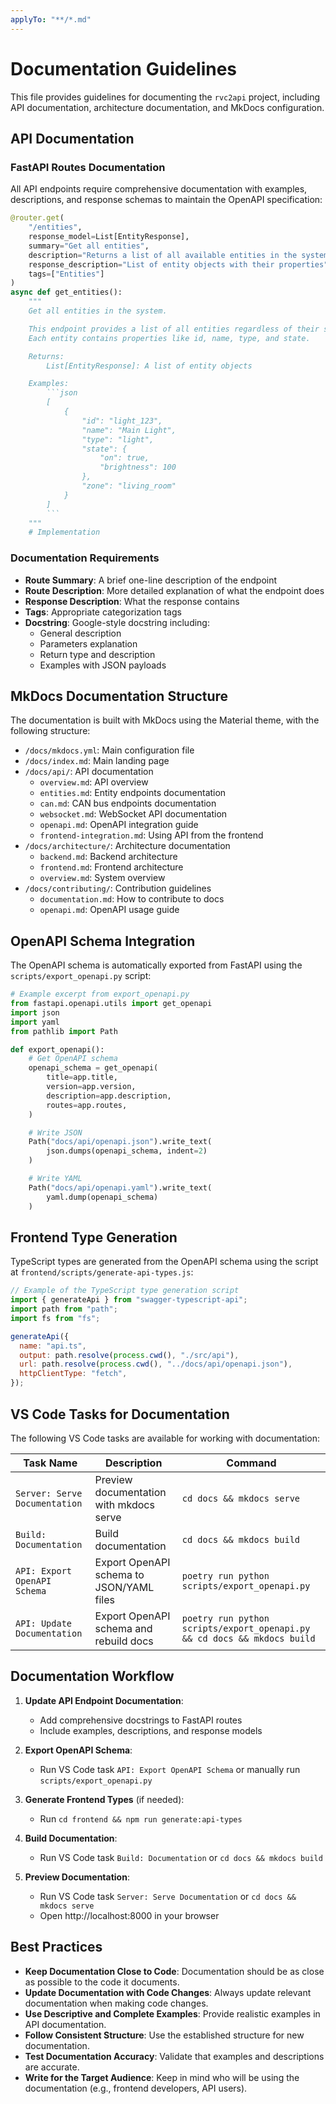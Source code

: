 ```yaml
---
applyTo: "**/*.md"
---
```


# Documentation Guidelines

This file provides guidelines for documenting the `rvc2api` project, including API documentation, architecture documentation, and MkDocs configuration.

## API Documentation

### FastAPI Routes Documentation

All API endpoints require comprehensive documentation with examples, descriptions, and response schemas to maintain the OpenAPI specification:

````python
@router.get(
    "/entities",
    response_model=List[EntityResponse],
    summary="Get all entities",
    description="Returns a list of all available entities in the system.",
    response_description="List of entity objects with their properties",
    tags=["Entities"]
)
async def get_entities():
    """
    Get all entities in the system.

    This endpoint provides a list of all entities regardless of their state.
    Each entity contains properties like id, name, type, and state.

    Returns:
        List[EntityResponse]: A list of entity objects

    Examples:
        ```json
        [
            {
                "id": "light_123",
                "name": "Main Light",
                "type": "light",
                "state": {
                    "on": true,
                    "brightness": 100
                },
                "zone": "living_room"
            }
        ]
        ```
    """
    # Implementation
````

### Documentation Requirements

- **Route Summary**: A brief one-line description of the endpoint
- **Route Description**: More detailed explanation of what the endpoint does
- **Response Description**: What the response contains
- **Tags**: Appropriate categorization tags
- **Docstring**: Google-style docstring including:
  - General description
  - Parameters explanation
  - Return type and description
  - Examples with JSON payloads

## MkDocs Documentation Structure

The documentation is built with MkDocs using the Material theme, with the following structure:

- `/docs/mkdocs.yml`: Main configuration file
- `/docs/index.md`: Main landing page
- `/docs/api/`: API documentation
  - `overview.md`: API overview
  - `entities.md`: Entity endpoints documentation
  - `can.md`: CAN bus endpoints documentation
  - `websocket.md`: WebSocket API documentation
  - `openapi.md`: OpenAPI integration guide
  - `frontend-integration.md`: Using API from the frontend
- `/docs/architecture/`: Architecture documentation
  - `backend.md`: Backend architecture
  - `frontend.md`: Frontend architecture
  - `overview.md`: System overview
- `/docs/contributing/`: Contribution guidelines
  - `documentation.md`: How to contribute to docs
  - `openapi.md`: OpenAPI usage guide

## OpenAPI Schema Integration

The OpenAPI schema is automatically exported from FastAPI using the `scripts/export_openapi.py` script:

```python
# Example excerpt from export_openapi.py
from fastapi.openapi.utils import get_openapi
import json
import yaml
from pathlib import Path

def export_openapi():
    # Get OpenAPI schema
    openapi_schema = get_openapi(
        title=app.title,
        version=app.version,
        description=app.description,
        routes=app.routes,
    )

    # Write JSON
    Path("docs/api/openapi.json").write_text(
        json.dumps(openapi_schema, indent=2)
    )

    # Write YAML
    Path("docs/api/openapi.yaml").write_text(
        yaml.dump(openapi_schema)
    )
```

## Frontend Type Generation

TypeScript types are generated from the OpenAPI schema using the script at `frontend/scripts/generate-api-types.js`:

```javascript
// Example of the TypeScript type generation script
import { generateApi } from "swagger-typescript-api";
import path from "path";
import fs from "fs";

generateApi({
  name: "api.ts",
  output: path.resolve(process.cwd(), "./src/api"),
  url: path.resolve(process.cwd(), "../docs/api/openapi.json"),
  httpClientType: "fetch",
});
```

## VS Code Tasks for Documentation

The following VS Code tasks are available for working with documentation:

| Task Name                     | Description                              | Command                                                                  |
| ----------------------------- | ---------------------------------------- | ------------------------------------------------------------------------ |
| `Server: Serve Documentation` | Preview documentation with mkdocs serve  | `cd docs && mkdocs serve`                                                |
| `Build: Documentation`        | Build documentation                      | `cd docs && mkdocs build`                                                |
| `API: Export OpenAPI Schema`  | Export OpenAPI schema to JSON/YAML files | `poetry run python scripts/export_openapi.py`                            |
| `API: Update Documentation`   | Export OpenAPI schema and rebuild docs   | `poetry run python scripts/export_openapi.py && cd docs && mkdocs build` |

## Documentation Workflow

1. **Update API Endpoint Documentation**:

   - Add comprehensive docstrings to FastAPI routes
   - Include examples, descriptions, and response models

2. **Export OpenAPI Schema**:

   - Run VS Code task `API: Export OpenAPI Schema` or manually run `scripts/export_openapi.py`

3. **Generate Frontend Types** (if needed):

   - Run `cd frontend && npm run generate:api-types`

4. **Build Documentation**:

   - Run VS Code task `Build: Documentation` or `cd docs && mkdocs build`

5. **Preview Documentation**:
   - Run VS Code task `Server: Serve Documentation` or `cd docs && mkdocs serve`
   - Open http://localhost:8000 in your browser

## Best Practices

- **Keep Documentation Close to Code**: Documentation should be as close as possible to the code it documents.
- **Update Documentation with Code Changes**: Always update relevant documentation when making code changes.
- **Use Descriptive and Complete Examples**: Provide realistic examples in API documentation.
- **Follow Consistent Structure**: Use the established structure for new documentation.
- **Test Documentation Accuracy**: Validate that examples and descriptions are accurate.
- **Write for the Target Audience**: Keep in mind who will be using the documentation (e.g., frontend developers, API users).
